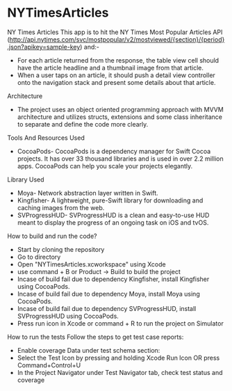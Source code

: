 # NYTimesArticles
NY Times Articles
This app is to hit the NY Times Most Popular Articles API (http://api.nytimes.com/svc/mostpopular/v2/mostviewed/{section}/{period}.json?apikey=sample-key) and:-
* For each article returned from the response, the table view cell should have the article headline and a thumbnail image from that article.
* When a user taps on an article, it should push a detail view controller onto the navigation stack and present some details about that article.


Architecture
* The project uses an object oriented programming approach with MVVM architecture and utilizes structs, extensions and some class inheritance to separate and define the code more clearly.


Tools And Resources Used
* CocoaPods- CocoaPods is a dependency manager for Swift Cocoa projects. It has over 33 thousand libraries and is used in over 2.2 million apps. CocoaPods can help you scale your projects elegantly.


Library Used
* Moya- Network abstraction layer written in Swift.
* Kingfisher- A lightweight, pure-Swift library for downloading and caching images from the web.
* SVProgressHUD- SVProgressHUD is a clean and easy-to-use HUD meant to display the progress of an ongoing task on iOS and tvOS.



How to build and run the code?
* Start by cloning the repository
* Go to directory
* Open "NYTimesArticles.xcworkspace" using Xcode
* use command + B or Product -> Build to build the project
* Incase of build fail due to dependency Kingfisher, install Kingfisher using CocoaPods.
* Incase of build fail due to dependency Moya, install Moya using CocoaPods.
* Incase of build fail due to dependency SVProgressHUD, install SVProgressHUD using CocoaPods.
* Press run icon in Xcode or command + R to run the project on Simulator


How to run the tests
Follow the steps to get test case reports:
* Enable coverage Data under test schema section:
* Select the Test Icon by pressing and holding Xcode Run Icon OR press Command+Control+U
* In the Project Navigator under Test Navigator tab, check test status and coverage

